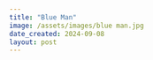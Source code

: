 ```yaml
---
title: "Blue Man"
image: /assets/images/blue man.jpg
date_created: 2024-09-08
layout: post
---
```


